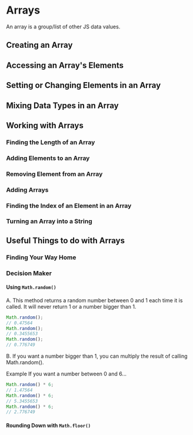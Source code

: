 # Arrays 

An array is a group/list of other JS data values. 

## Creating an Array

## Accessing an Array's Elements

## Setting or Changing Elements in an Array

## Mixing Data Types in an Array

## Working with Arrays
### Finding the Length of an Array
### Adding Elements to an Array
### Removing Element from an Array
### Adding Arrays
### Finding the Index of an Element in an Array
### Turning an Array into a String

## Useful Things to do with Arrays 
### Finding Your Way Home

### Decision Maker
#### Using `Math.random()`
A. This method returns a random number between 0 and 1 each time it is called. It will never return 1 or a number bigger than 1. 

```javascript
Math.random();
// 0.47564
Math.random();
// 0.3455653
Math.random();
// 0.776749
```

B. If you want a number bigger than 1, you can multiply the result of calling Math.random(). 

Example
If you want a number between 0 and 6...
```javascript
Math.random() * 6;
// 1.47564
Math.random() * 6;
// 5.3455653
Math.random() * 6;
// 2.776749
```

#### Rounding Down with  `Math.floor()`
